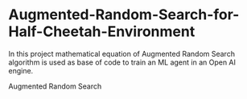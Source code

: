 # Augmented-Random-Search-for-Half-Cheetah-Environment

In this project mathematical equation of Augmented
Random Search algorithm is used as base of code to
train an ML agent in an Open AI engine.

Augmented Random Search
